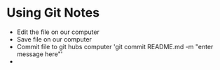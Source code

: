 # Using Git Notes

+ Edit the file on our computer
+ Save file on our computer
+ Commit file to git hubs computer 'git commit README.md -m "enter message here"'
+
